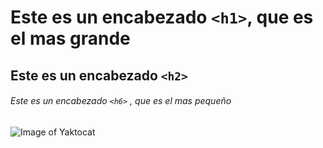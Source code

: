# Este es un encabezado `<h1>`, que es el mas grande
## Este es un encabezado `<h2>`

###### Este es un encabezado `<h6>` , que es el mas pequeño

![Image of Yaktocat](https://octodex.github.com/images/yaktocat.png)
